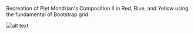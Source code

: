 Recreation of Piet Mondrian's Composition II in Red, Blue, and Yellow using the fundamental of Bootstrap grid.


![alt text](https://github.com/[luisnvb]/[composition-II-in-red,-blue,-and-yellow]/painting.jpg?raw=true)